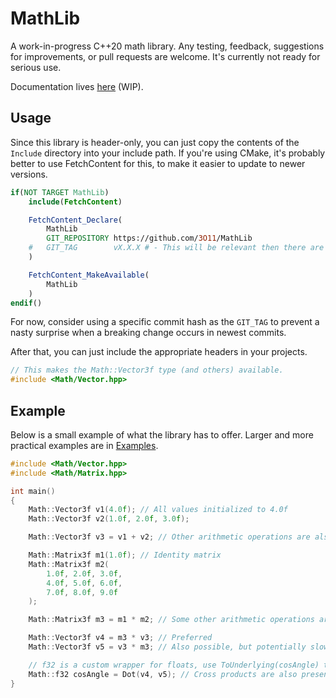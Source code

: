 # MathLib

A work-in-progress C++20 math library. Any testing, feedback, suggestions for improvements, or
pull requests are welcome. It's currently not ready for serious use.

Documentation lives [here](https://3011.io/Documentation/MathLib/) (WIP).


## Usage

Since this library is header-only, you can just copy the contents of
the `Include` directory into your include path. If you're using CMake,
it's probably better to use FetchContent for this, to make it easier to
update to newer versions.

```cmake
if(NOT TARGET MathLib)
    include(FetchContent)

    FetchContent_Declare(
        MathLib
        GIT_REPOSITORY https://github.com/3O11/MathLib
    #   GIT_TAG        vX.X.X # - This will be relevant then there are actual releases
    )

    FetchContent_MakeAvailable(
        MathLib
    )
endif()
```

For now, consider using a specific commit hash as the `GIT_TAG` to prevent
a nasty surprise when a breaking change occurs in newest commits.

After that, you can just include the appropriate headers in your projects.

```cpp
// This makes the Math::Vector3f type (and others) available.
#include <Math/Vector.hpp>
```


## Example

Below is a small example of what the library has to offer. Larger and more
practical examples are in [Examples](Examples/).

```cpp
#include <Math/Vector.hpp>
#include <Math/Matrix.hpp>

int main()
{
    Math::Vector3f v1(4.0f); // All values initialized to 4.0f
    Math::Vector3f v2(1.0f, 2.0f, 3.0f);

    Math::Vector3f v3 = v1 + v2; // Other arithmetic operations are also supported

    Math::Matrix3f m1(1.0f); // Identity matrix
    Math::Matrix3f m2(
        1.0f, 2.0f, 3.0f,
        4.0f, 5.0f, 6.0f,
        7.0f, 8.0f, 9.0f
    );

    Math::Matrix3f m3 = m1 * m2; // Some other arithmetic operations are also supported

    Math::Vector3f v4 = m3 * v3; // Preferred
    Math::Vector3f v5 = v3 * m3; // Also possible, but potentially slower

    // f32 is a custom wrapper for floats, use ToUnderlying(cosAngle) to convert to float.
    Math::f32 cosAngle = Dot(v4, v5); // Cross products are also present
}
```
